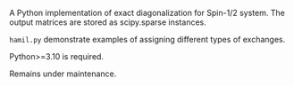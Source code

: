 A Python implementation of exact diagonalization for Spin-1/2 system. The output matrices are stored as scipy.sparse instances.

```hamil.py``` demonstrate examples of assigning different types of exchanges.

Python>=3.10 is required.

Remains under maintenance.
